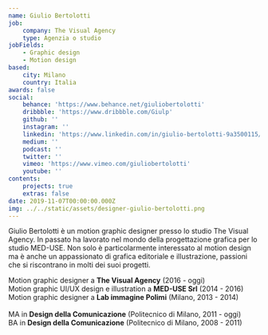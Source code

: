 ```yaml
---
name: Giulio Bertolotti
job:
    company: The Visual Agency
    type: Agenzia o studio
jobFields:
    - Graphic design
    - Motion design
based:
    city: Milano
    country: Italia
awards: false
social:
    behance: 'https://www.behance.net/giuliobertolotti'
    dribbble: 'https://www.dribbble.com/Giulp'
    github: ''
    instagram: ''
    linkedin: 'https://www.linkedin.com/in/giulio-bertolotti-9a3500115/'
    medium: ''
    podcast: ''
    twitter: ''
    vimeo: 'https://www.vimeo.com/giuliobertolotti'
    youtube: ''
contents:
    projects: true
    extras: false
date: 2019-11-07T00:00:00.000Z
img: ../../static/assets/designer-giulio-bertolotti.png
---
```


Giulio Bertolotti è un motion graphic designer presso lo studio The Visual Agency. In passato ha lavorato nel mondo della progettazione grafica per lo studio MED-USE. Non solo è particolarmente interessato al motion design ma è anche un appassionato di grafica editoriale e illustrazione, passioni che si riscontrano in molti dei suoi progetti.

Motion graphic designer a **The Visual Agency** (2016 - oggi)  
Motion graphic UI/UX design e illustration a **MED-USE Srl** (2014 - 2016)  
Motion graphic designer a **Lab immagine Polimi** (Milano, 2013 - 2014)<br><br>
MA in **Design della Comunicazione** (Politecnico di Milano, 2011 - oggi)  
BA in **Design della Comunicazione** (Politecnico di Milano, 2008 - 2011)
